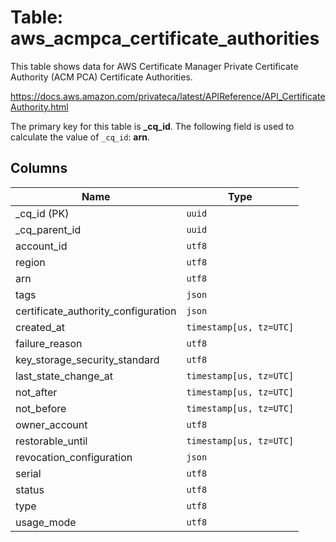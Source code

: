 # Table: aws_acmpca_certificate_authorities

This table shows data for AWS Certificate Manager Private Certificate Authority (ACM PCA) Certificate Authorities.

https://docs.aws.amazon.com/privateca/latest/APIReference/API_CertificateAuthority.html

The primary key for this table is **_cq_id**.
The following field is used to calculate the value of `_cq_id`: **arn**.

## Columns

| Name          | Type          |
| ------------- | ------------- |
|_cq_id (PK)|`uuid`|
|_cq_parent_id|`uuid`|
|account_id|`utf8`|
|region|`utf8`|
|arn|`utf8`|
|tags|`json`|
|certificate_authority_configuration|`json`|
|created_at|`timestamp[us, tz=UTC]`|
|failure_reason|`utf8`|
|key_storage_security_standard|`utf8`|
|last_state_change_at|`timestamp[us, tz=UTC]`|
|not_after|`timestamp[us, tz=UTC]`|
|not_before|`timestamp[us, tz=UTC]`|
|owner_account|`utf8`|
|restorable_until|`timestamp[us, tz=UTC]`|
|revocation_configuration|`json`|
|serial|`utf8`|
|status|`utf8`|
|type|`utf8`|
|usage_mode|`utf8`|